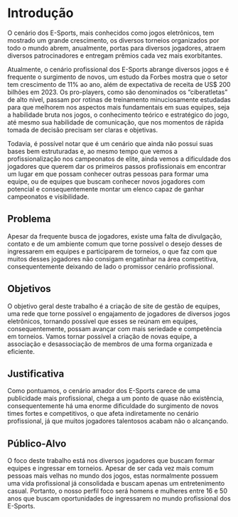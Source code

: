 # Introdução

O cenário dos E-Sports, mais conhecidos como jogos eletrônicos, tem mostrado um grande crescimento, os diversos torneios organizados por todo o mundo abrem, anualmente, portas para diversos jogadores, atraem diversos patrocinadores e entregam prêmios cada vez mais exorbitantes. 

Atualmente, o cenário profissional dos E-Sports abrange diversos jogos e é frequente o surgimento de novos, um estudo da Forbes mostra que o setor tem crescimento de 11% ao ano, além de expectativa de receita de US$ 200 bilhões em 2023. Os pro-players, como são denominados os “ciberatletas” de alto nível, passam por rotinas de treinamento minuciosamente estudadas para que melhorem nos aspectos mais fundamentais em suas equipes, seja a habilidade bruta nos jogos, o conhecimento teórico e estratégico do jogo, até mesmo sua habilidade de comunicação, que nos momentos de rápida tomada de decisão precisam ser claras e objetivas. 

Todavia, é possível notar que é um cenário que ainda não possui suas bases bem estruturadas e, ao mesmo tempo que vemos a profissionalização nos campeonatos de elite, ainda vemos a dificuldade dos jogadores que querem dar os primeiros passos profissionais em encontrar um lugar em que possam conhecer outras pessoas para formar uma equipe, ou de equipes que buscam conhecer novos jogadores com potencial e consequentemente montar um elenco capaz de ganhar campeonatos e visibilidade. 

## Problema

Apesar da frequente busca de jogadores, existe uma falta de divulgação, contato e de um ambiente comum que torne possível o desejo desses de ingressarem em equipes e participarem de torneios, o que faz com que muitos desses jogadores não consigam engatinhar na área competitiva, consequentemente deixando de lado o promissor cenário profissional. 

## Objetivos

O objetivo geral deste trabalho é a criação de site de gestão de equipes, uma rede que torne possível o engajamento de jogadores de diversos jogos eletrônicos, tornando possível que esses se reúnam em equipes, consequentemente, possam avançar com mais seriedade e competência em torneios. Vamos tornar possível a criação de novas equipe, a associação e desassociação de membros de uma forma organizada e eficiente. 

## Justificativa

Como pontuamos, o cenário amador dos E-Sports carece de uma publicidade mais profissional, chega a um ponto de quase não existência, consequentemente há uma enorme dificuldade do surgimento de novos times fortes e competitivos, o que afeta indiretamente no cenário profissional, já que muitos jogadores talentosos acabam não o alcançando. 

## Público-Alvo

O foco deste trabalho está nos diversos jogadores que buscam formar equipes e ingressar em torneios. Apesar de ser cada vez mais comum pessoas mais velhas no mundo dos jogos, estas normalmente possuem uma vida profissional já consolidada e buscam apenas um entretenimento casual. Portanto, o nosso perfil foco será homens e mulheres entre 16 e 50 anos que buscam oportunidades de ingressarem no mundo profissional dos E-Sports. 
